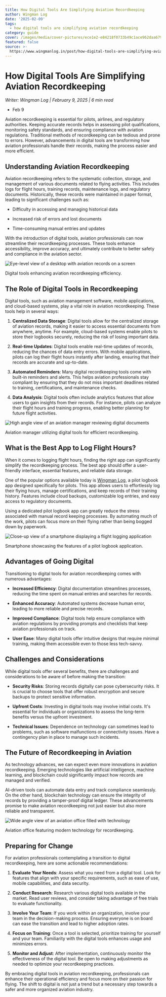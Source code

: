 ```yaml
---
title: How Digital Tools Are Simplifying Aviation Recordkeeping
author: Wingman Log
date: '2025-02-09'
tags:
  - how digital tools are simplifying aviation recordkeeping
category: guide
cover: /images/media/cover-pictures/ece1e2-e84218f0733b49c1ace962daa679e2c4-mv2-2993ea3e.webp
featured: false
source: >-
  https://www.wingmanlog.in/post/how-digital-tools-are-simplifying-aviation-recordkeeping
---
```


# How Digital Tools Are Simplifying Aviation Recordkeeping

*Writer: Wingman Log | February 9, 2025 | 6 min read*

*   Feb 9

Aviation recordkeeping is essential for pilots, airlines, and regulatory authorities. Keeping accurate records helps in assessing pilot qualifications, monitoring safety standards, and ensuring compliance with aviation regulations. Traditional methods of recordkeeping can be tedious and prone to errors. However, advancements in digital tools are transforming how aviation professionals handle their records, making the process easier and more efficient.

## Understanding Aviation Recordkeeping

Aviation recordkeeping refers to the systematic collection, storage, and management of various documents related to flying activities. This includes logs for flight hours, training records, maintenance logs, and regulatory documents. Historically, these records were maintained in paper format, leading to significant challenges such as:

*   Difficulty in accessing and managing historical data
    
*   Increased risk of errors and lost documents
    
*   Time-consuming manual entries and updates

With the introduction of digital tools, aviation professionals can now streamline their recordkeeping processes. These tools enhance accessibility, improve accuracy, and ultimately contribute to better safety and compliance in the aviation sector.

![Eye-level view of a desktop with aviation records on a screen](/images/media/blog-media/ece1e2-e84218f0733b49c1ace962daa679e2c4-mv2-2993ea3e.webp)

Digital tools enhancing aviation recordkeeping efficiency.

## The Role of Digital Tools in Recordkeeping

Digital tools, such as aviation management software, mobile applications, and cloud-based systems, play a vital role in aviation recordkeeping. These tools help in several ways:

1.  **Centralized Data Storage**: Digital tools allow for the centralized storage of aviation records, making it easier to access essential documents from anywhere, anytime. For example, cloud-based systems enable pilots to store their logbooks securely, reducing the risk of losing important data.

2.  **Real-time Updates**: Digital tools enable real-time updates of records, reducing the chances of data entry errors. With mobile applications, pilots can log their flight hours instantly after landing, ensuring that their records are accurate and up-to-date.

3.  **Automated Reminders**: Many digital recordkeeping tools come with built-in reminders and alerts. This helps aviation professionals stay compliant by ensuring that they do not miss important deadlines related to training, certifications, and maintenance checks.

4.  **Data Analysis**: Digital tools often include analytics features that allow users to gain insights from their records. For instance, pilots can analyze their flight hours and training progress, enabling better planning for future flight activities.

![High angle view of an aviation manager reviewing digital documents](/images/media/blog-media/ece1e2-7d72d1baaa7f4931b396c41db29bf8e0-mv2-15852233.webp)

Aviation manager utilizing digital tools for efficient recordkeeping.

## What is the Best App to Log Flight Hours?

When it comes to logging flight hours, finding the right app can significantly simplify the recordkeeping process. The best app should offer a user-friendly interface, essential features, and reliable data storage.

One of the popular options available today is [Wingman Log](https://www.wingmanlog.in/), a pilot logbook app designed specifically for pilots. This app allows users to effortlessly log their flying hours, manage certifications, and keep records of their training history. Features include cloud backups, customizable log entries, and easy access to regulatory documents.

Using a dedicated pilot logbook app can greatly reduce the stress associated with manual record keeping processes. By automating much of the work, pilots can focus more on their flying rather than being bogged down by paperwork.

![Close-up view of a smartphone displaying a flight logging application](/images/media/blog-media/ece1e2-1a33bb9701f8421abe86565784ba545c-mv2-31328483.png)

Smartphone showcasing the features of a pilot logbook application.

## Advantages of Going Digital

Transitioning to digital tools for aviation recordkeeping comes with numerous advantages:

*   **Increased Efficiency**: Digital documentation streamlines processes, reducing the time spent on manual entries and searches for records.

*   **Enhanced Accuracy**: Automated systems decrease human error, leading to more reliable and precise records.

*   **Improved Compliance**: Digital tools help ensure compliance with aviation regulations by providing prompts and checklists that keep aviation professionals on track.

*   **User Ease**: Many digital tools offer intuitive designs that require minimal training, making them accessible even to those less tech-savvy.

## Challenges and Considerations

While digital tools offer several benefits, there are challenges and considerations to be aware of before making the transition:

*   **Security Risks**: Storing records digitally can pose cybersecurity risks. It is crucial to choose tools that offer robust encryption and secure backups to protect sensitive information.

*   **Upfront Costs**: Investing in digital tools may involve initial costs. It's essential for individuals or organizations to assess the long-term benefits versus the upfront investment.

*   **Technical Issues**: Dependence on technology can sometimes lead to problems, such as software malfunctions or connectivity issues. Have a contingency plan in place to manage such incidents.

## The Future of Recordkeeping in Aviation

As technology advances, we can expect even more innovations in aviation recordkeeping. Emerging technologies like artificial intelligence, machine learning, and blockchain could significantly impact how records are managed and verified.

AI-driven tools can automate data entry and track compliance seamlessly. On the other hand, blockchain technology can ensure the integrity of records by providing a tamper-proof digital ledger. These advancements promise to make aviation recordkeeping not just easier but also more reliable and transparent.

![Wide angle view of an aviation office filled with technology](/images/media/blog-media/ece1e2-8c7aeed15b6c49838e304e3374e75a6f-mv2-1a3603ab.webp)

Aviation office featuring modern technology for recordkeeping.

## Preparing for Change

For aviation professionals contemplating a transition to digital recordkeeping, here are some actionable recommendations:

1.  **Evaluate Your Needs**: Assess what you need from a digital tool. Look for features that align with your specific requirements, such as ease of use, mobile capabilities, and data security.

2.  **Conduct Research**: Research various digital tools available in the market. Read user reviews, and consider taking advantage of free trials to evaluate functionality.

3.  **Involve Your Team**: If you work within an organization, involve your team in the decision-making process. Ensuring everyone is on board can ease the transition and lead to higher adoption rates.

4.  **Focus on Training**: Once a tool is selected, prioritize training for yourself and your team. Familiarity with the digital tools enhances usage and minimizes errors.

5.  **Monitor and Adjust**: After implementation, continuously monitor the effectiveness of the digital tool. Be open to making adjustments as needed to optimize your recordkeeping practices.

By embracing digital tools in aviation recordkeeping, professionals can enhance their operational efficiency and focus more on their passion for flying. The shift to digital is not just a trend but a necessary step towards a safer and more organized aviation industry.
